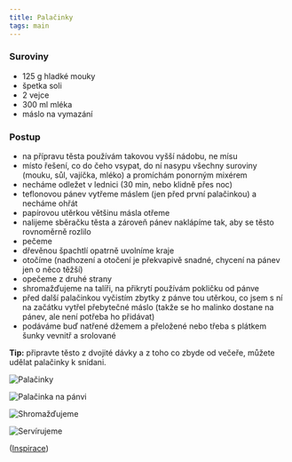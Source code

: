 ```yaml
---
title: Palačinky
tags: main
---
```


### Suroviny
- 125 g hladké mouky
- špetka soli
- 2 vejce
- 300 ml mléka
- máslo na vymazání

### Postup
- na přípravu těsta používám takovou vyšší nádobu, ne mísu
- místo řešení, co do čeho vsypat, do ní nasypu všechny suroviny (mouku, sůl, vajíčka, mléko) a promíchám ponorným mixérem
- necháme odležet v lednici (30 min, nebo klidně přes noc)
- teflonovou pánev vytřeme máslem (jen před první palačinkou) a necháme ohřát
- papírovou utěrkou většinu másla otřeme
- nalijeme sběračku těsta a zároveň pánev naklápíme tak, aby se těsto rovnoměrně rozlilo
- pečeme
- dřevěnou špachtlí opatrně uvolníme kraje
- otočíme (nadhození a otočení je překvapivě snadné, chycení na pánev jen o něco těžší)
- opečeme z druhé strany
- shromažďujeme na talíři, na přikrytí používám pokličku od pánve
- před další palačinkou vyčistím zbytky z pánve tou utěrkou, co jsem s ní na začátku vytřel přebytečné máslo (takže se ho malinko dostane na pánev, ale není potřeba ho přidávat)
- podáváme buď natřené džemem a přeložené nebo třeba s plátkem šunky vevnitř a srolované 

**Tip:** připravte těsto z dvojité dávky a z toho co zbyde od večeře, můžete udělat palačinky k snídani.

![Palačinky](/fotky/palacinky.jpg)

![Palačinka na pánvi](/fotky/palacinky-1.jpg)

![Shromažďujeme](/fotky/palacinky-2.jpg)

![Servírujeme](/fotky/palacinky-3.jpg)

([Inspirace](https://www.kucharkaprodceru.cz/palacinky-recept/))
